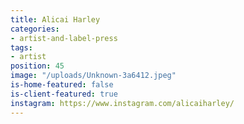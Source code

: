 ```yaml
---
title: Alicai Harley
categories:
- artist-and-label-press
tags:
- artist
position: 45
image: "/uploads/Unknown-3a6412.jpeg"
is-home-featured: false
is-client-featured: true
instagram: https://www.instagram.com/alicaiharley/
---
```


